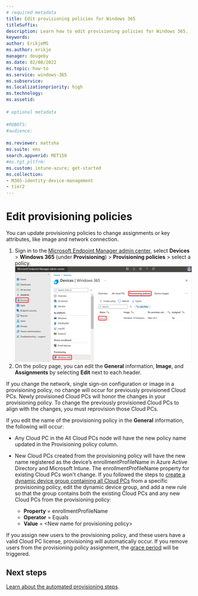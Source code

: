 ```yaml
---
# required metadata
title: Edit provisioning policies for Windows 365
titleSuffix:
description: Learn how to edit provisioning policies for Windows 365.
keywords:
author: ErikjeMS  
ms.author: erikje
manager: dougeby
ms.date: 02/08/2022
ms.topic: how-to
ms.service: windows-365
ms.subservice:
ms.localizationpriority: high
ms.technology:
ms.assetid: 

# optional metadata

#ROBOTS:
#audience:

ms.reviewer: mattsha
ms.suite: ems
search.appverid: MET150
#ms.tgt_pltfrm:
ms.custom: intune-azure; get-started
ms.collection:
- M365-identity-device-management
- tier2
---
```


# Edit provisioning policies

You can update provisioning policies to change assignments or key attributes, like image and network connection.

1. Sign in to the [Microsoft Endpoint Manager admin center](https://go.microsoft.com/fwlink/?linkid=2109431), select **Devices** > **Windows 365** (under **Provisioning**) > **Provisioning policies** > select a policy.
![Screenshot of edit policy](./media/edit-provisioning-policy/edit-policy.png)
2. On the policy page, you can edit the **General** information, **Image**, and **Assignments** by selecting **Edit** next to each header.

If you change the network, single sign-on configuration or image in a provisioning policy, no change will occur for previously provisioned Cloud PCs. Newly provisioned Cloud PCs will honor the changes in your provisioning policy. To change the previously provisioned Cloud PCs to align with the changes, you must reprovision those Cloud PCs.

If you edit the name of the provisioning policy in the **General** information, the following will occur:

- Any Cloud PC in the All Cloud PCs node will have the new policy name updated in the Provisioning policy column.
- New Cloud PCs created from the provisioning policy will have the new name registered as the device’s enrollmentProfileName in Azure Active Directory and Microsoft Intune. The enrollmentProfileName property for existing Cloud PCs won't change. If you followed the steps to [create a dynamic device group containing all Cloud PCs](create-dynamic-device-group-all-cloudpcs.md) from a specific provisioning policy, edit the dynamic device group, and add a new rule so that the group contains both the existing Cloud PCs and any new Cloud PCs from the provisioning policy:

  - **Property** = enrollmentProfileName
  - **Operator** = Equals
  - **Value** = \<New name for provisioning policy\>

If you assign new users to the provisioning policy, and these users have a valid Cloud PC license, provisioning will automatically occur. If you remove users from the provisioning policy assignment, the [grace period](device-management-overview.md#column-details) will be triggered.

## Next steps

[Learn about the automated provisioning steps](automated-provisioning-steps.md).
